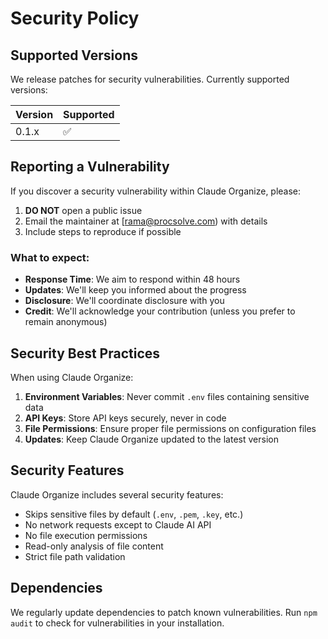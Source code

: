 # Security Policy

## Supported Versions

We release patches for security vulnerabilities. Currently supported versions:

| Version | Supported          |
| ------- | ------------------ |
| 0.1.x   | :white_check_mark: |

## Reporting a Vulnerability

If you discover a security vulnerability within Claude Organize, please:

1. **DO NOT** open a public issue
2. Email the maintainer at [rama@procsolve.com) with details
3. Include steps to reproduce if possible

### What to expect:

- **Response Time**: We aim to respond within 48 hours
- **Updates**: We'll keep you informed about the progress
- **Disclosure**: We'll coordinate disclosure with you
- **Credit**: We'll acknowledge your contribution (unless you prefer to remain anonymous)

## Security Best Practices

When using Claude Organize:

1. **Environment Variables**: Never commit `.env` files containing sensitive data
2. **API Keys**: Store API keys securely, never in code
3. **File Permissions**: Ensure proper file permissions on configuration files
4. **Updates**: Keep Claude Organize updated to the latest version

## Security Features

Claude Organize includes several security features:

- Skips sensitive files by default (`.env`, `.pem`, `.key`, etc.)
- No network requests except to Claude AI API
- No file execution permissions
- Read-only analysis of file content
- Strict file path validation

## Dependencies

We regularly update dependencies to patch known vulnerabilities. Run `npm audit` to check for vulnerabilities in your installation.
